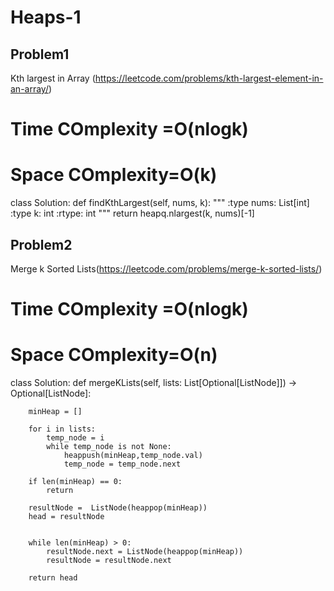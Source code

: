 # Heaps-1

## Problem1 
Kth largest in Array (https://leetcode.com/problems/kth-largest-element-in-an-array/)

# Time COmplexity =O(nlogk)
# Space COmplexity=O(k)
class Solution:
    def findKthLargest(self, nums, k):
        """
        :type nums: List[int]
        :type k: int
        :rtype: int
        """
        return heapq.nlargest(k, nums)[-1]
## Problem2

Merge k Sorted Lists(https://leetcode.com/problems/merge-k-sorted-lists/)

# Time COmplexity =O(nlogk)
# Space COmplexity=O(n)

class Solution:
    def mergeKLists(self, lists: List[Optional[ListNode]]) -> Optional[ListNode]:
        
        minHeap = []
        
        for i in lists:
            temp_node = i
            while temp_node is not None:
                heappush(minHeap,temp_node.val)
                temp_node = temp_node.next
        
        if len(minHeap) == 0:
            return
        
        resultNode =  ListNode(heappop(minHeap))
        head = resultNode 
        
        
        while len(minHeap) > 0:            
            resultNode.next = ListNode(heappop(minHeap))
            resultNode = resultNode.next

        return head
